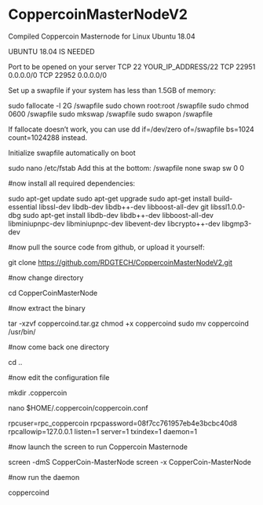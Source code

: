 # CoppercoinMasterNodeV2
Compiled Coppercoin Masternode for Linux Ubuntu 18.04

UBUNTU 18.04 IS NEEDED

Port to be opened on your server
TCP 22 YOUR_IP_ADDRESS/22 
TCP 22951 0.0.0.0/0 
TCP 22952 0.0.0.0/0

Set up a swapfile if your system has less than 1.5GB of memory:

sudo fallocate -l 2G /swapfile sudo chown root:root /swapfile sudo chmod 0600 /swapfile sudo mkswap /swapfile sudo swapon /swapfile

If fallocate doesn’t work, you can use dd if=/dev/zero of=/swapfile bs=1024 count=1024288 instead.

Initialize swapfile automatically on boot

sudo nano /etc/fstab Add this at the bottom: /swapfile none swap sw 0 0

#now install all required dependencies:

sudo apt-get update 
sudo apt-get upgrade 
sudo apt-get install build-essential libssl-dev libdb-dev libdb++-dev libboost-all-dev git libssl1.0.0-dbg 
sudo apt-get install libdb-dev libdb++-dev libboost-all-dev libminiupnpc-dev libminiupnpc-dev libevent-dev libcrypto++-dev libgmp3-dev

#now pull the source code from github, or upload it yourself:

git clone https://github.com/RDGTECH/CoppercoinMasterNodeV2.git

#now change directory 

cd CopperCoinMasterNode

#now extract the binary

tar -xzvf coppercoind.tar.gz
chmod +x coppercoind sudo mv coppercoind /usr/bin/

#now come back one directory

cd ..

#now edit the configuration file

mkdir .coppercoin

nano $HOME/.coppercoin/coppercoin.conf

rpcuser=rpc_coppercoin 
rpcpassword=08f7cc761957eb4e3bcbc40d8 
rpcallowip=127.0.0.1 
listen=1 
server=1 
txindex=1 
daemon=1

#now launch the screen to run Coppercoin Masternode

screen -dmS CopperCoin-MasterNode 
screen -x CopperCoin-MasterNode

#now run the daemon

coppercoind
